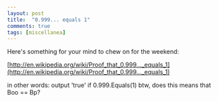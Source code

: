 ```yaml
---
layout: post
title:  "0.999... equals 1"
comments: true
tags: [miscellanea]
---
```



Here's something for your mind to chew on for the weekend:

[http://en.wikipedia.org/wiki/Proof_that_0.999..._equals_1](http://en.wikipedia.org/wiki/Proof_that_0.999..._equals_1)

in other words:
output 'true' if 0.999.Equals(1)
btw, does this means that Boo == Bp?

